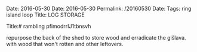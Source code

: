 Date: 2016-05-30
Date: 2016-05-30
Permalink: /20160530
Date: 
Tags: ring island loop
Title: LOG STORAGE
  
Title:# rambling pfimodrrIJ1tbnsvh  
  
repurpose the back of the shed to store wood and erradicate the gišlava. with wood that won't rotten and other leftovers.  
